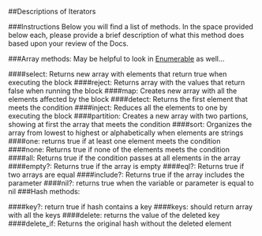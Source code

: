 ##Descriptions of Iterators

###Instructions
Below you will find a list of methods. In the space provided below each, please provide a brief description of what this method does based upon your review of the Docs. 

###Array methods:
May be helpful to look in [Enumerable](http://ruby-doc.org/core-2.2.0/Enumerable.html) as well...

####select:
    Returns new array with elements that return true when executing the block
    ####reject:
Returns array with the values that return false when running the block
####map:
Creates new array with all the elements affected by the block
####detect:
Returns the first element that meets the condition
####inject:
Reduces all the elements to one by executing the block
####partition:
Creates a new array with two partions, showing at first the array that meets the condition
####sort:
Organizes the array from lowest to highest or alphabetically when elements are strings
####one:
returns true if at least one element meets the condition
####none:
Returns true if none of the elements meets the condition
####all:
Returns true if the condition passes at all elements in the array
####empty?:
Returns true if the array is empty
####eql?:
Returns true if two arrays are equal
####include?:
Returns true if the array includes the parameter
####nil?:
returns true when the variable or parameter is equal to nil
###Hash methods:

####key?:
return true if hash contains a key
####keys:
should return array with all the keys
####delete:
returns the value of the deleted key
####delete_if:
Returns the original hash without the deleted element